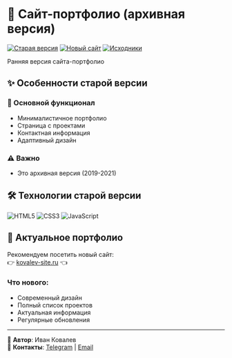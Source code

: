 # 📇 Сайт-портфолио (архивная версия)

[![Старая версия](https://img.shields.io/badge/-АРХИВНАЯ_ВЕРСИЯ-8B8B8B?style=for-the-badge)](https://ivkovalevv.github.io/business-card/)
[![Новый сайт](https://img.shields.io/badge/-АКТУАЛЬНЫЙ_САЙТ-009688?style=for-the-badge)](https://kovalev-site.ru/)
[![Исходники](https://img.shields.io/badge/-КОД-181717?style=for-the-badge&logo=github&logoColor=white)](https://github.com/ivkovalevv/business-card)

Ранняя версия сайта-портфолио

## ✨ Особенности старой версии

### 📌 Основной функционал
- Минималистичное портфолио
- Страница с проектами
- Контактная информация
- Адаптивный дизайн

### ⚠️ Важно
- Это архивная версия (2019-2021)

## 🛠 Технологии старой версии

![HTML5](https://img.shields.io/badge/-HTML5-E34F26?style=for-the-badge&logo=html5&logoColor=white)
![CSS3](https://img.shields.io/badge/-CSS3-1572B6?style=for-the-badge&logo=css3&logoColor=white)
![JavaScript](https://img.shields.io/badge/-JavaScript-F7DF1E?style=for-the-badge&logo=javascript&logoColor=black)

## 🌟 Актуальное портфолио

Рекомендуем посетить новый сайт:  
👉 [kovalev-site.ru](https://kovalev-site.ru/) 👈

### Что нового:
- Современный дизайн
- Полный список проектов
- Актуальная информация
- Регулярные обновления

---

💼 **Автор**: Иван Ковалев  
📩 **Контакты**: [Telegram](https://t.me/x_kovalev) | [Email](mailto:ivkovalevv@gmail.ru)